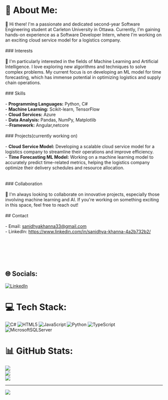 # 💫 About Me:
👋 Hi there! I'm a passionate and dedicated second-year Software Engineering student at Carleton University in Ottawa. Currently, I'm gaining hands-on experience as a Software Developer Intern, where I'm working on an exciting cloud service model for a logistics company.<br><br>### Interests<br><br>🌟 I'm particularly interested in the fields of Machine Learning and Artificial Intelligence. I love exploring new algorithms and techniques to solve complex problems. My current focus is on developing an ML model for time forecasting, which has immense potential in optimizing logistics and supply chain operations.<br><br>### Skills<br><br>- **Programming Languages:** Python, C#<br>- **Machine Learning:** Scikit-learn, TensorFlow<br>- **Cloud Services:**  Azure<br>- **Data Analysis:** Pandas, NumPy, Matplotlib<br>--**Framework:** Angular,netcore <br><br>### Projects(currently working on)<br><br>- **Cloud Service Model:** Developing a scalable cloud service model for a logistics company to streamline their operations and improve efficiency.<br>- **Time Forecasting ML Model:** Working on a machine learning model to accurately predict time-related metrics, helping the logistics company optimize their delivery schedules and resource allocation.<br><br><br>### Collaboration<br><br>🤝 I'm always looking to collaborate on innovative projects, especially those involving machine learning and AI. If you're working on something exciting in this space, feel free to reach out!<br><br>## Contact<br><br>- Email: sanidhyakhanna33@gmail.com<br>- LinkedIn: https://www.linkedin.com/in/sanidhya-khanna-4a2b732b2/<br><br><br><br> <br><br>


## 🌐 Socials:
[![LinkedIn](https://img.shields.io/badge/LinkedIn-%230077B5.svg?logo=linkedin&logoColor=white)](https://linkedin.com/in/sanidhyakhanna) 

# 💻 Tech Stack:
![C#](https://img.shields.io/badge/c%23-%23239120.svg?style=for-the-badge&logo=csharp&logoColor=white) ![HTML5](https://img.shields.io/badge/html5-%23E34F26.svg?style=for-the-badge&logo=html5&logoColor=white) ![JavaScript](https://img.shields.io/badge/javascript-%23323330.svg?style=for-the-badge&logo=javascript&logoColor=%23F7DF1E) ![Python](https://img.shields.io/badge/python-3670A0?style=for-the-badge&logo=python&logoColor=ffdd54) ![TypeScript](https://img.shields.io/badge/typescript-%23007ACC.svg?style=for-the-badge&logo=typescript&logoColor=white) ![MicrosoftSQLServer](https://img.shields.io/badge/Microsoft%20SQL%20Server-CC2927?style=for-the-badge&logo=microsoft%20sql%20server&logoColor=white)
# 📊 GitHub Stats:
![](https://github-readme-stats.vercel.app/api?username=sanizzz&theme=dark&hide_border=false&include_all_commits=true&count_private=false)<br/>
![](https://github-readme-streak-stats.herokuapp.com/?user=sanizzz&theme=dark&hide_border=false)<br/>
![](https://github-readme-stats.vercel.app/api/top-langs/?username=sanizzz&theme=dark&hide_border=false&include_all_commits=true&count_private=false&layout=compact)

---
[![](https://visitcount.itsvg.in/api?id=sanizzz&icon=1&color=12)](https://visitcount.itsvg.in)

<!-- Proudly created with GPRM ( https://gprm.itsvg.in ) -->
